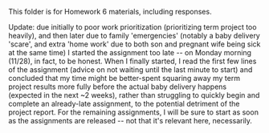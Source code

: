 This folder is for Homework 6 materials, including responses.

Update: due initially to poor work prioritization (prioritizing term project too heavily), and then later due to family 'emergencies' (notably a baby delivery 'scare', and extra 'home work' due to both son and pregnant wife being sick at the same time) I started the assignment too late -- on Monday morning (11/28), in fact, to be honest. When I finally started, I read the first few lines of the assignment (advice on not waiting until the last minute to start) and concluded that my time might be better-spent squaring away my term project results more fully before the actual baby delivery happens (expected in the next ~2 weeks), rather than struggling to quickly begin and complete an already-late assignment, to the potential detriment of the project report. For the remaining assignments, I will be sure to start as soon as the assignments are released -- not that it's relevant here, necessarily.
